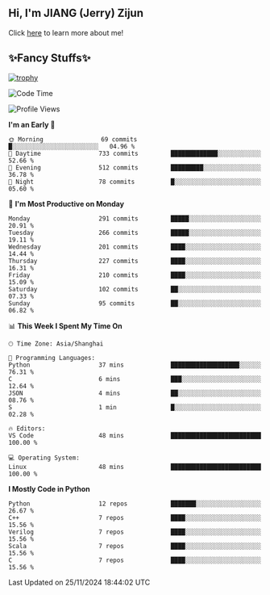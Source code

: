 ## Hi, I'm JIANG (Jerry) Zijun

Click [here](https://jzjerry.github.io/about/) to learn more about me!

## ✨Fancy Stuffs✨
[![trophy](https://github-profile-trophy.vercel.app/?username=jzjerry&theme=onedark)](https://github.com/ryo-ma/github-profile-trophy)
<!--START_SECTION:waka-->
![Code Time](http://img.shields.io/badge/Code%20Time-859%20hrs%2026%20mins-blue)

![Profile Views](http://img.shields.io/badge/Profile%20Views-0-blue)

**I'm an Early 🐤** 

```text
🌞 Morning                69 commits          █░░░░░░░░░░░░░░░░░░░░░░░░   04.96 % 
🌆 Daytime                733 commits         █████████████░░░░░░░░░░░░   52.66 % 
🌃 Evening                512 commits         █████████░░░░░░░░░░░░░░░░   36.78 % 
🌙 Night                  78 commits          █░░░░░░░░░░░░░░░░░░░░░░░░   05.60 % 
```
📅 **I'm Most Productive on Monday** 

```text
Monday                   291 commits         █████░░░░░░░░░░░░░░░░░░░░   20.91 % 
Tuesday                  266 commits         █████░░░░░░░░░░░░░░░░░░░░   19.11 % 
Wednesday                201 commits         ████░░░░░░░░░░░░░░░░░░░░░   14.44 % 
Thursday                 227 commits         ████░░░░░░░░░░░░░░░░░░░░░   16.31 % 
Friday                   210 commits         ████░░░░░░░░░░░░░░░░░░░░░   15.09 % 
Saturday                 102 commits         ██░░░░░░░░░░░░░░░░░░░░░░░   07.33 % 
Sunday                   95 commits          ██░░░░░░░░░░░░░░░░░░░░░░░   06.82 % 
```


📊 **This Week I Spent My Time On** 

```text
🕑︎ Time Zone: Asia/Shanghai

💬 Programming Languages: 
Python                   37 mins             ███████████████████░░░░░░   76.31 % 
C                        6 mins              ███░░░░░░░░░░░░░░░░░░░░░░   12.64 % 
JSON                     4 mins              ██░░░░░░░░░░░░░░░░░░░░░░░   08.76 % 
S                        1 min               █░░░░░░░░░░░░░░░░░░░░░░░░   02.28 % 

🔥 Editors: 
VS Code                  48 mins             █████████████████████████   100.00 % 

💻 Operating System: 
Linux                    48 mins             █████████████████████████   100.00 % 
```

**I Mostly Code in Python** 

```text
Python                   12 repos            ███████░░░░░░░░░░░░░░░░░░   26.67 % 
C++                      7 repos             ████░░░░░░░░░░░░░░░░░░░░░   15.56 % 
Verilog                  7 repos             ████░░░░░░░░░░░░░░░░░░░░░   15.56 % 
Scala                    7 repos             ████░░░░░░░░░░░░░░░░░░░░░   15.56 % 
C                        7 repos             ████░░░░░░░░░░░░░░░░░░░░░   15.56 % 
```




 Last Updated on 25/11/2024 18:44:02 UTC
<!--END_SECTION:waka-->
